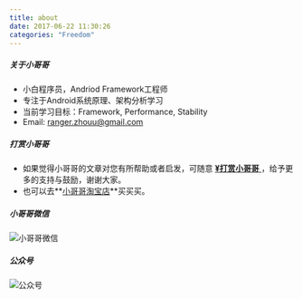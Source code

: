 ```yaml
---
title: about
date: 2017-06-22 11:30:26
categories: "Freedom"
---
```




##### 关于小哥哥

- 小白程序员，Andriod Framework工程师
- 专注于Android系统原理、架构分析学习
- 当前学习目标：Framework, Performance, Stability
- Email: ranger.zhouu@gmail.com

##### 打赏小哥哥

- 如果觉得小哥哥的文章对您有所帮助或者启发，可随意 [**¥打赏小哥哥** ](/images/wechat.jpg)，给予更多的支持与鼓励，谢谢大家。
- 也可以去**[小哥哥淘宝店](http://fashionentice.taobao.com/)**买买买。

##### 小哥哥微信

![小哥哥微信](http://rangerzhou.top/images/wechat.jpg)



##### 公众号

![公众号](http://rangerzhou.top/images/qrcode_official.jpg)

